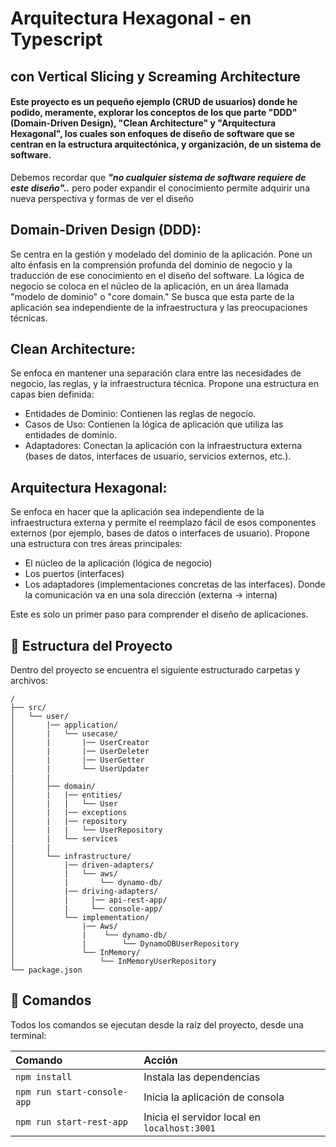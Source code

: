 # Arquitectura Hexagonal - en Typescript
## con Vertical Slicing y Screaming Architecture

#### Este proyecto es un pequeño ejemplo (CRUD de usuarios) donde he podido, meramente, explorar los conceptos de los que parte "DDD" (Domain-Driven Design), "Clean Architecture" y "Arquitectura Hexagonal", los cuales son enfoques de diseño de software que se centran en la estructura arquitectónica, y organización, de un sistema de software.

Debemos recordar que  **_"no cualquier sistema de software requiere de este diseño".._**
pero poder expandir el conocimiento permite adquirir una nueva perspectiva y formas de ver el diseño

## Domain-Driven Design (DDD): 
Se centra en la gestión y modelado del dominio de la aplicación. Pone un alto énfasis en la comprensión profunda del dominio de negocio y la traducción de ese conocimiento en el diseño del software. La lógica de negocio se coloca en el núcleo de la aplicación, en un área llamada "modelo de dominio" o "core domain." Se busca que esta parte de la aplicación sea independiente de la infraestructura y las preocupaciones técnicas.

## Clean Architecture: 
Se enfoca en mantener una separación clara entre las necesidades de negocio, las reglas, y la infraestructura técnica. Propone una estructura en capas bien definida:
  - Entidades de Dominio: Contienen las reglas de negocio.
  - Casos de Uso: Contienen la lógica de aplicación que utiliza las entidades de dominio.
  - Adaptadores: Conectan la aplicación con la infraestructura externa (bases de datos, interfaces de usuario, servicios externos, etc.).

## Arquitectura Hexagonal: 
Se enfoca en hacer que la aplicación sea independiente de la infraestructura externa y permite el reemplazo fácil de esos componentes externos (por ejemplo, bases de datos o interfaces de usuario). Propone una estructura con tres áreas principales: 
  - El núcleo de la aplicación (lógica de negocio)
  - Los puertos (interfaces)
  - Los adaptadores (implementaciones concretas de las interfaces).
Donde la comunicación va en una sola dirección (externa -> interna)


Este es solo un primer paso para comprender el diseño de aplicaciones.

## 🚀 Estructura del Proyecto

Dentro del proyecto se encuentra el siguiente estructurado carpetas y archivos:

```
/
├── src/
│   └── user/
│       |── application/
│       |   └── usecase/
│       |       |── UserCreator
│       |       |── UserDeleter
│       |       |── UserGetter
│       |       └── UserUpdater
|       |
│       ├── domain/
│       |   |── entities/
│       |   |   └── User
│       |   |── exceptions
│       |   |── repository
│       |   |   └── UserRepository
│       |   └── services
|       | 
│       └── infrastructure/
│           |── driven-adapters/
│           |   └── aws/
│           |       └── dynamo-db/
│           |── driving-adapters/
│           |     |── api-rest-app/
│           |     └── console-app/
│           └── implementation/
│               |── Aws/
│               |    └── dynamo-db/
│               |        └── DynamoDBUserRepository
│               └── InMemory/
│                   └── InMemoryUserRepository
└── package.json
```

## 🧞 Comandos

Todos los comandos se ejecutan desde la raíz del proyecto, desde una terminal:

| Comando                       | Acción                                             |
| :---------------------------- | :------------------------------------------------- |
| `npm install`                 | Instala las dependencias                           |
| `npm run start-console-app`   | Inicia la aplicación de consola                    |
| `npm run start-rest-app`      | Inicia el servidor local en `localhost:3001`       |

